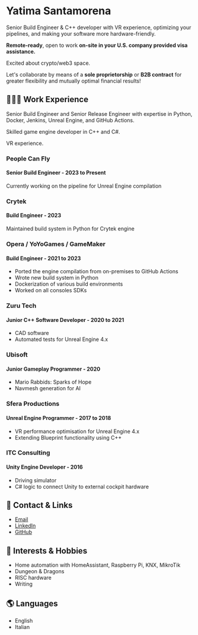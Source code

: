 # Yatima Santamorena

Senior Build Engineer & C++ developer with VR experience, optimizing your pipelines, and making your software more hardware-friendly. 

**Remote-ready**, open to work **on-site in your U.S. company provided visa assistance.**

Excited about crypto/web3 space.

Let's collaborate by means of a **sole proprietorship** or **B2B contract** for greater flexibility and mutually optimal financial results!

## 👩🏻‍💻 Work Experience

Senior Build Engineer and Senior Release Engineer with expertise in Python, Docker, Jenkins, Unreal Engine, and GitHub Actions.

Skilled game engine developer in C++ and C#.

VR experience.

### People Can Fly

#### Senior Build Engineer - 2023 to Present

Currently working on the pipeline for Unreal Engine compilation

### Crytek

#### Build Engineer - 2023

Maintained build system in Python for Crytek engine

### Opera / YoYoGames / GameMaker

#### Build Engineer - 2021 to 2023

* Ported the engine compilation from on-premises to GitHub Actions
* Wrote new build system in Python
* Dockerization of various build environments
* Worked on all consoles SDKs

### Zuru Tech

#### Junior C++ Software Developer - 2020 to 2021

* CAD software
* Automated tests for Unreal Engine 4.x

### Ubisoft

#### Junior Gameplay Programmer - 2020

* Mario Rabbids: Sparks of Hope
* Navmesh generation for AI

### Sfera Productions

#### Unreal Engine Programmer - 2017 to 2018

* VR performance optimisation for Unreal Engine 4.x
* Extending Blueprint functionality using C++

### ITC Consulting

#### Unity Engine Developer - 2016

* Driving simulator
* C# logic to connect Unity to external cockpit hardware

## 📧 Contact & Links

* [Email](mailto:floury.hoops0s@icloud.com)
* [LinkedIn](https://www.linkedin.com/in/yatima1460/)
* [GitHub](https://github.com/yatima1460)

## 🎲 Interests & Hobbies

* Home automation with HomeAssistant, Raspberry Pi, KNX, MikroTik
* Dungeon & Dragons
* RISC hardware
* Writing

## 🌎 Languages

* English
* Italian

